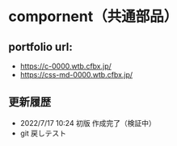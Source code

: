 # compornent（共通部品）

## portfolio url:

- https://c-0000.wtb.cfbx.jp/
- https://css-md-0000.wtb.cfbx.jp/

## 更新履歴

- 2022/7/17 10:24 初版 作成完了（検証中）
- git 戻しテスト
